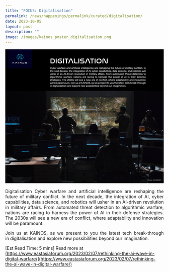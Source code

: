 ```yaml
---
title: "FOCUS: Digitalisation"
permalink: /news/happenings/permalink/curated/digitalisation/
date: 2023-10-05
layout: post
description: ""
image: /images/kainos_poster_digitalisation.png
---
```

![](/images/kainos_poster_digitalisation.png)
<p style="text-align: justify;">Digitalisation Cyber warfare and artificial intelligence are reshaping the future of military conflict. In the next decade, the integration of AI, cyber capabilities, data science, and robotics will usher in an AI-driven revolution in military affairs. From automated threat detection to algorithmic warfare, nations are racing to harness the power of AI in their defense strategies. The 2030s will see a new era of conflict, where adaptability and innovation will be paramount. </p>

<p style="text-align: justify;">Join us at KAINOS, as we present to you the latest tech break-through in&nbsp;digitalisation and explore new possibilities beyond our imagination. </p>
	
[Est Read Time: 5 mins] Read more at [https://www.eastasiaforum.org/2023/02/07/rethinking-the-ai-wave-in-digital-warfare/](https://www.eastasiaforum.org/2023/02/07/rethinking-the-ai-wave-in-digital-warfare/)